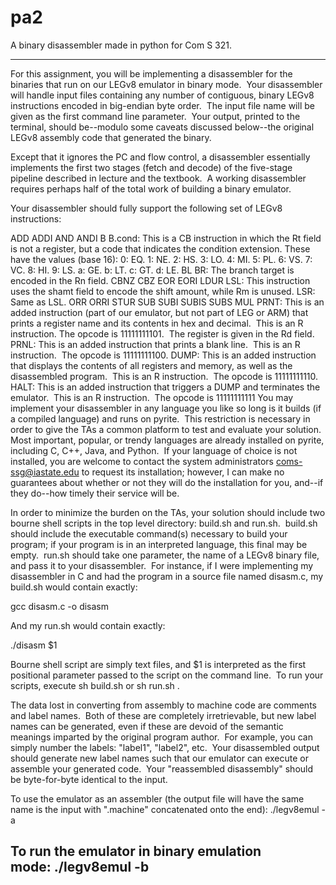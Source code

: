 # pa2
A binary disassembler made in python for Com S 321.

---
For this assignment, you will be implementing a disassembler for the binaries that run on our LEGv8 emulator in binary mode.  Your disassembler will handle input files containing any number of contiguous, binary LEGv8 instructions encoded in big-endian byte order.  The input file name will be given as the first command line parameter.  Your output, printed to the terminal, should be--modulo some caveats discussed below--the original LEGv8 assembly code that generated the binary.

Except that it ignores the PC and flow control, a disassembler essentially implements the first two stages (fetch and decode) of the five-stage pipeline described in lecture and the textbook.  A working disassembler requires perhaps half of the total work of building a binary emulator.

Your disassembler should fully support the following set of LEGv8 instructions:

ADD
ADDI
AND
ANDI
B
B.cond: This is a CB instruction in which the Rt field is not a register, but a code that indicates the condition extension. These have the values (base 16):
  0: EQ.
  1: NE.
  2: HS.
  3: LO.
  4: MI.
  5: PL.
  6: VS.
  7: VC.
  8: HI.
  9: LS.
  a: GE.
  b: LT.
  c: GT.
  d: LE.
BL
BR: The branch target is encoded in the Rn field.
CBNZ
CBZ
EOR
EORI
LDUR
LSL: This instruction uses the shamt field to encode the shift amount, while Rm is unused.
LSR: Same as LSL.
ORR
ORRI
STUR
SUB
SUBI
SUBIS
SUBS
MUL
PRNT: This is an added instruction (part of our emulator, but not part of LEG or ARM) that prints a register name and its contents in hex and decimal.  This is an R instruction.   The opcode is 11111111101.  The register is given in the Rd field.
PRNL: This is an added instruction that prints a blank line.  This is an R instruction.  The opcode is 11111111100.
DUMP: This is an added instruction that displays the contents of all registers and memory, as well as the disassembled program.  This is an R instruction.  The opcode is 11111111110.
HALT: This is an added instruction that triggers a DUMP and terminates the emulator.  This is an R instruction.  The opcode is 11111111111
You may implement your disassembler in any language you like so long is it builds (if a compiled language) and runs on pyrite.  This restriction is necessary in order to give the TAs a common platform to test and evaluate your solution.  Most important, popular, or trendy languages are already installed on pyrite, including C, C++, Java, and Python.  If your language of choice is not installed, you are welcome to contact the system administrators <coms-ssg@iastate.edu> to request its installation; however, I can make no guarantees about whether or not they will do the installation for you, and--if they do--how timely their service will be.

In order to minimize the burden on the TAs, your solution should include two bourne shell scripts in the top level directory: build.sh and run.sh.  build.sh should include the executable command(s) necessary to build your program; if your program is in an interpreted language, this final may be empty.  run.sh should take one parameter, the name of a LEGv8 binary file, and pass it to your disassembler.  For instance, if I were implementing my disassembler in C and had the program in a source file named disasm.c, my build.sh would contain exactly:

gcc disasm.c -o disasm

And my run.sh would contain exactly:

./disasm $1

Bourne shell script are simply text files, and $1 is interpreted as the first positional parameter passed to the script on the command line.  To run your scripts, execute sh build.sh or sh run.sh <legv8 assembly file>.

The data lost in converting from assembly to machine code are comments and label names.  Both of these are completely irretrievable, but new label names can be generated, even if these are devoid of the semantic meanings imparted by the original program author.  For example, you can simply number the labels: "label1", "label2", etc.  Your disassembled output should generate new label names such that our emulator can execute or assemble your generated code.  Your "reassembled disassembly" should be byte-for-byte identical to the input.

To use the emulator as an assembler (the output file will have the same name is the input with ".machine" concatenated onto the end): ./legv8emul <legv8 assembly file> -a

To run the emulator in binary emulation mode: ./legv8emul <legv8 binary file> -b
---
